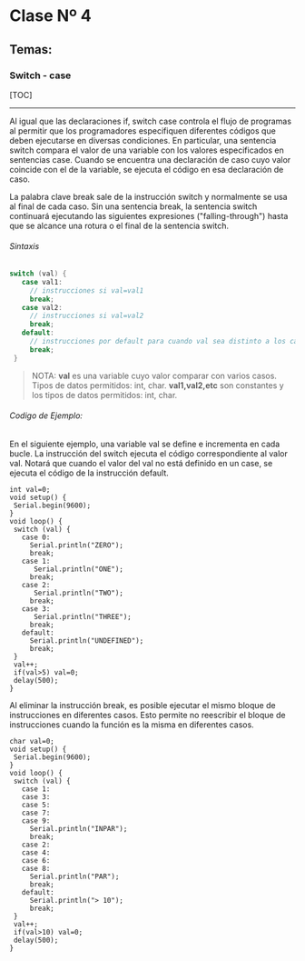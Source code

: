 #  Clase Nº 4
## Temas: 
### Switch - case

[TOC]

___ 
Al igual que las declaraciones if, switch case controla el flujo de programas al permitir que los programadores especifiquen diferentes códigos que deben ejecutarse en diversas condiciones. En particular, una sentencia switch compara el valor de una variable con los valores especificados en sentencias case. Cuando se encuentra una declaración de caso cuyo valor coincide con el de la variable, se ejecuta el código en esa declaración de caso.

La palabra clave break sale de la instrucción switch y normalmente se usa al final de cada caso. Sin una sentencia break, la sentencia switch continuará ejecutando las siguientes expresiones ("falling-through") hasta que se alcance una rotura o el final de la sentencia switch.

###### Sintaxis

```c
switch (val) {
   case val1:
     // instrucciones si val=val1
     break;
   case val2:
     // instrucciones si val=val2
     break;
   default:
     // instrucciones por default para cuando val sea distinto a los casos.
     break;
 }
```
> NOTA: 
**val** es una variable cuyo valor comparar con varios casos. Tipos de datos permitidos: int, char.
**val1,val2,etc** son constantes y los tipos de datos permitidos: int, char.



###### Codigo de Ejemplo:
En el siguiente ejemplo, una variable val se define e incrementa en cada bucle. La instrucción del switch ejecuta el código correspondiente al valor val. Notará que cuando el valor del val no está definido en un case, se ejecuta el código de la instrucción default.

```
int val=0;
void setup() {
 Serial.begin(9600);  
}
void loop() {
 switch (val) {
   case 0:
     Serial.println("ZERO");
     break;
   case 1:
      Serial.println("ONE");
     break;
   case 2:
      Serial.println("TWO");
     break;
   case 3:
      Serial.println("THREE");
     break;
   default:
     Serial.println("UNDEFINED");
     break;
 }
 val++;
 if(val>5) val=0;
 delay(500);
}
```
Al eliminar la instrucción break, es posible ejecutar el mismo bloque de instrucciones en diferentes casos. Esto permite no reescribir el bloque de instrucciones cuando la función es la misma en diferentes casos.

```
char val=0;
void setup() {
 Serial.begin(9600);  
}
void loop() {
 switch (val) {
   case 1:
   case 3:
   case 5:
   case 7:
   case 9:
     Serial.println("INPAR");
     break;
   case 2:
   case 4:
   case 6:
   case 8:
     Serial.println("PAR");
     break;
   default:
     Serial.println("> 10");
     break;
 }
 val++;
 if(val>10) val=0;
 delay(500);
}
```



